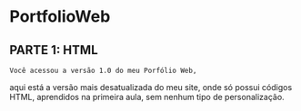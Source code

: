 # PortfolioWeb

## PARTE 1: HTML
    Você acessou a versão 1.0 do meu Porfólio Web, 
aqui está a versão mais desatualizada do meu site, 
onde só possui códigos HTML, aprendidos na primeira aula,
sem nenhum tipo de personalização.